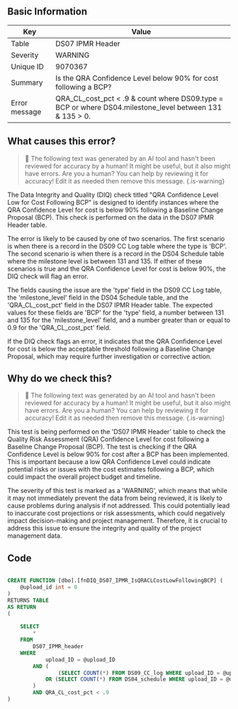## Basic Information
| Key         | Value          |
|-------------|----------------|
| Table       | DS07 IPMR Header |
| Severity    | WARNING |
| Unique ID   | 9070367   |
| Summary     | Is the QRA Confidence Level below 90% for cost following a BCP? |
| Error message | QRA_CL_cost_pct < .9 & count where DS09.type = BCP or where DS04.milestone_level between 131 & 135 > 0. |

## What causes this error?

> :robot: The following text was generated by an AI tool and hasn't been reviewed for accuracy by a human! It might be useful, but it also might have errors. Are you a human? You can help by reviewing it for accuracy! Edit it as needed then remove this message.
{.is-warning}

The Data Integrity and Quality (DIQ) check titled "QRA Confidence Level Low for Cost Following BCP" is designed to identify instances where the QRA Confidence Level for cost is below 90% following a Baseline Change Proposal (BCP). This check is performed on the data in the DS07 IPMR Header table.

The error is likely to be caused by one of two scenarios. The first scenario is when there is a record in the DS09 CC Log table where the type is 'BCP'. The second scenario is when there is a record in the DS04 Schedule table where the milestone level is between 131 and 135. If either of these scenarios is true and the QRA Confidence Level for cost is below 90%, the DIQ check will flag an error.

The fields causing the issue are the 'type' field in the DS09 CC Log table, the 'milestone_level' field in the DS04 Schedule table, and the 'QRA_CL_cost_pct' field in the DS07 IPMR Header table. The expected values for these fields are 'BCP' for the 'type' field, a number between 131 and 135 for the 'milestone_level' field, and a number greater than or equal to 0.9 for the 'QRA_CL_cost_pct' field.

If the DIQ check flags an error, it indicates that the QRA Confidence Level for cost is below the acceptable threshold following a Baseline Change Proposal, which may require further investigation or corrective action.
## Why do we check this?

> :robot: The following text was generated by an AI tool and hasn't been reviewed for accuracy by a human! It might be useful, but it also might have errors. Are you a human? You can help by reviewing it for accuracy! Edit it as needed then remove this message.
{.is-warning}

This test is being performed on the 'DS07 IPMR Header' table to check the Quality Risk Assessment (QRA) Confidence Level for cost following a Baseline Change Proposal (BCP). The test is checking if the QRA Confidence Level is below 90% for cost after a BCP has been implemented. This is important because a low QRA Confidence Level could indicate potential risks or issues with the cost estimates following a BCP, which could impact the overall project budget and timeline.

The severity of this test is marked as a 'WARNING', which means that while it may not immediately prevent the data from being reviewed, it is likely to cause problems during analysis if not addressed. This could potentially lead to inaccurate cost projections or risk assessments, which could negatively impact decision-making and project management. Therefore, it is crucial to address this issue to ensure the integrity and quality of the project management data.
## Code

```sql

CREATE FUNCTION [dbo].[fnDIQ_DS07_IPMR_IsQRACLCostLowFollowingBCP] (
	@upload_id int = 0
)
RETURNS TABLE
AS RETURN
(
	
	SELECT 
		*
	FROM
		DS07_IPMR_header
	WHERE
			upload_ID = @upload_ID
		AND (
				(SELECT COUNT(*) FROM DS09_CC_log WHERE upload_ID = @upload_ID AND type = 'BCP') > 0
			OR (SELECT COUNT(*) FROM DS04_schedule WHERE upload_ID = @upload_id AND milestone_level BETWEEN 131 AND 135) > 0
		)
		AND QRA_CL_cost_pct < .9
)
```
